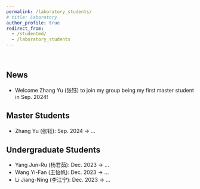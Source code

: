```yaml
---
permalink: /laboratory_students/
# title: Laboratory
author_profile: true
redirect_from: 
  - /studentmd/
  - /laboratory_students
---
```


<br />

News
--------
* Welcome Zhang Yu (张钰) to join my group being my first master student in Sep. 2024!


Master Students
--------
* Zhang Yu (张钰): Sep. 2024 -> …

Undergraduate Students
--------
* Yang Jun-Ru (杨君茹): Dec. 2023 -> …
* Wang Yi-Fan (王怡帆): Dec. 2023 -> …
* Li Jiang-Ning (李江宁): Dec. 2023 -> …

